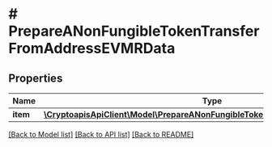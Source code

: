 # # PrepareANonFungibleTokenTransferFromAddressEVMRData

## Properties

Name | Type | Description | Notes
------------ | ------------- | ------------- | -------------
**item** | [**\CryptoapisApiClient\Model\PrepareANonFungibleTokenTransferFromAddressEVMRI**](PrepareANonFungibleTokenTransferFromAddressEVMRI.md) |  |

[[Back to Model list]](../../README.md#models) [[Back to API list]](../../README.md#endpoints) [[Back to README]](../../README.md)
